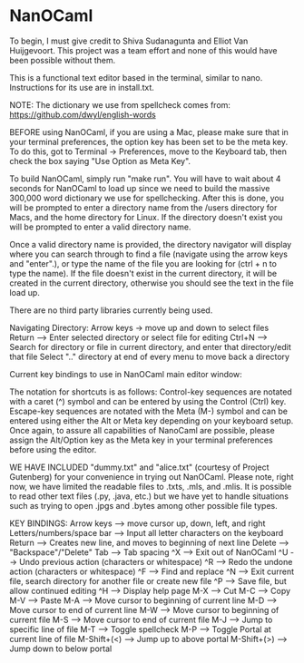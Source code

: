 # NanOCaml

To begin, I must give credit to Shiva Sudanagunta and Elliot Van Huijgevoort. This project was a team effort and none of this would have been possible without them.

This is a functional text editor based in the terminal, similar to nano. Instructions for its use are in install.txt.

NOTE: The dictionary we use from spellcheck comes from:
 https://github.com/dwyl/english-words

BEFORE using NanOCaml, if you are using a Mac, please make sure that in your 
terminal preferences, the option key has been set to be the meta key. To do 
this, got to Terminal -> Preferences, move to the Keyboard tab,
then check the box saying "Use Option as Meta Key".

To build NanOCaml, simply run "make run". You will have to wait about 4 seconds 
for NanOCaml to load up since we need to build the massive 300,000 word dictionary 
we use for spellchecking. After this is done, you will be prompted to enter a 
directory name from the /users directory for Macs, and the home directory for 
Linux. If the directory doesn't exist you will be prompted to enter a valid 
directory name. 

Once a valid directory name is provided, the directory navigator will display 
where you can search through to find a file (navigate using the arrow keys 
and "enter".), or type the name of the file you are looking for (ctrl + n to 
type the name). If the file doesn't exist in the current directory, it will be 
created in the current directory, otherwise you should 
see the text in the file load up. 

There are no third party libraries currently being used. 

Navigating Directory:
Arrow keys -> move up and down to select files
Return --> Enter selected directory or select file for editing
Ctrl+N --> Search for directory or file in current directory, and enter that 
    directory/edit that file
Select ".." directory at end of every menu to move back a directory

Current key bindings to use in NanOCaml main editor window:

The notation for shortcuts is as follows: Control-key sequences are notated with
a caret (^) symbol and can be entered by using the Control (Ctrl) key.  
Escape-key sequences are notated with the Meta (M-) symbol and can be entered 
using either the Alt or Meta key depending on your keyboard setup. Once again, 
to assure all capabilities of NanoCaml are possible, please assign the 
Alt/Option key as the Meta key in your terminal preferences
before using the editor.

WE HAVE INCLUDED "dummy.txt" and "alice.txt" (courtesy of Project Gutenberg)
for your convenience in trying out NanOCaml. Please note, right now, we have 
limited the readable files to .txts, .mls, and .mlis. It is possible to read 
other text files (.py, .java, etc.) but we have yet to handle situations
such as trying to open .jpgs and .bytes among other possible file types.

KEY BINDINGS:
Arrow keys --> move cursor up, down, left, and right
Letters/numbers/space bar --> Input all letter characters on the keyboard
Return --> Creates new line, and moves to beginning of next line
Delete --> "Backspace"/"Delete"
Tab --> Tab spacing
^X --> Exit out of NanOCaml
^U --> Undo previous action (characters or whitespace)
^R --> Redo the undone action (characters or whitespace)
^F --> Find and replace 
^N --> Exit current file, search directory for another file or create new file
^P --> Save file, but allow continued editing
^H --> Display help page
M-X --> Cut
M-C --> Copy 
M-V --> Paste
M-A --> Move cursor to beginning of current line
M-D --> Move cursor to end of current line
M-W --> Move cursor to beginning of current file
M-S --> Move cursor to end of current file
M-J --> Jump to specific line of file
M-T --> Toggle spellcheck
M-P --> Toggle Portal at current line of file
M-Shift+(<) --> Jump up to above portal
M-Shift+(>) --> Jump down to below portal
